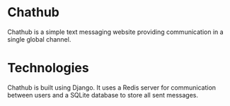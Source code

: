 # Chathub
Chathub is a simple text messaging website providing communication in a single global channel. 

# Technologies
Chathub is built using Django. It uses a Redis server for communication between users and a SQLite database to store all sent messages.